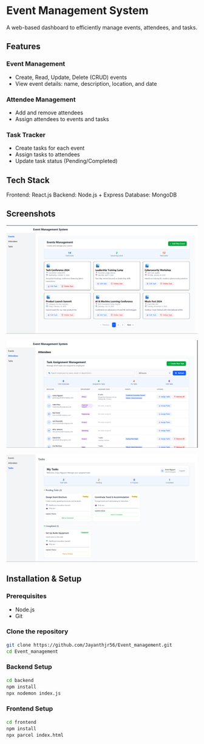 # Event Management System

A web-based dashboard to efficiently manage events, attendees, and tasks. 

## Features

### Event Management
- Create, Read, Update, Delete (CRUD) events
- View event details: name, description, location, and date

### Attendee Management
- Add and remove attendees
- Assign attendees to events and tasks

###  Task Tracker
- Create tasks for each event
- Assign tasks to attendees
- Update task status (Pending/Completed)

## Tech Stack

Frontend: React.js
Backend: Node.js + Express
Database: MongoDB

##  Screenshots
![Dashboard](./sources/Events_dashboard.png)

![Attendee](./sources/Attendees.png)

![Task_assignment](./sources/Tasks_assignment.png)

## Installation & Setup

### Prerequisites
- Node.js
- Git


### Clone the repository
```bash
git clone https://github.com/Jayanthjr56/Event_management.git
cd Event_management
```

### Backend Setup
```bash
cd backend
npm install
npx nodemon index.js
```

### Frontend Setup
```bash
cd frontend
npm install
npx parcel index.html
```
